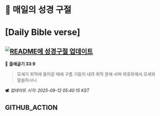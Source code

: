# 🙏 매일의 성경 구절
# [Daily Bible verse]
## [![README에 성경구절 업데이트](https://github.com/DONGSUKA/first_test/actions/workflows/update-readme-bible.yml/badge.svg)](https://github.com/DONGSUKA/first_test/actions/workflows/update-readme-bible.yml)
<!-- START_BIBLE_VERSE -->
📖 **출애굽기 33:9**
> 모세가 회막에 들어갈 때에 구름 기둥이 내려 회막 문에 서며 여호와께서 모세와 말씀하시니

🕊️ _업데이트 시각: 2025-09-12 05:40:15 KST_
  <!-- END_BIBLE_VERSE -->
## GITHUB_ACTION

